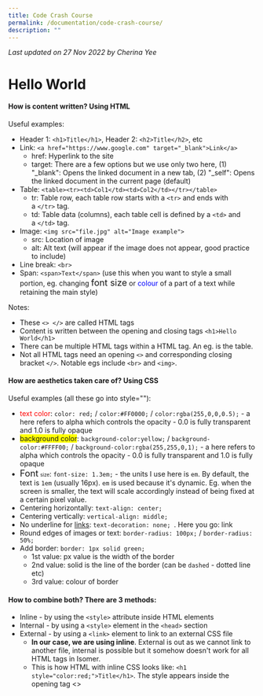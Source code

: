 ```yaml
---
title: Code Crash Course
permalink: /documentation/code-crash-course/
description: ""
---
```

*Last updated on 27 Nov 2022 by Cherina Yee*
# Hello World

#### How is content written? Using **HTML**
Useful examples:
  * Header 1: `<h1>Title</h1>`, Header 2: `<h2>Title</h2>`, etc
  * Link: `<a href="https://www.google.com" target="_blank">Link</a>`
     * href: Hyperlink to the site
     * target: There are a few options but we use only two here, (1) "_blank": Opens the linked document in a new tab, (2) "_self": Opens the linked document in the current page (default)
  * Table: `<table><tr><td>Col1</td><td>Col2</td></tr></table>`
    * tr: Table row, each table row starts with a `<tr>` and ends with a `</tr>` tag.
    * td: Table data (columns), each table cell is defined by a `<td>` and a `</td>` tag.
  * Image: `<img src="file.jpg" alt="Image example">`
    * src: Location of image
    * alt: Alt text (will appear if the image does not appear, good practice to include)
  * Line break: `<br>` 
  * Span: `<span>Text</span>` (use this when you want to style a small portion,  eg. changing <span style="font-size:1.3em">font size</span> or <span style="color:blue;">colour</span> of a part of a text while retaining the main style)
  
Notes:
* These `<> </>` are called HTML tags
* Content is written between the opening and closing tags `<h1>Hello World</h1>`
* There can be multiple HTML tags within a HTML tag. An eg. is the table. 
* Not all HTML tags need an opening `<>` and corresponding closing bracket `</>`.  Notable egs include `<br>` and `<img>`. 


#### How are aesthetics taken care of? Using **CSS**

Useful examples (all these go into style=""):
  * <span style="color:red;">text color</span>: `color: red;` / `color:#FF0000;` / `color:rgba(255,0,0,0.5);` - a here refers to alpha which controls the opacity - 0.0 is fully transparent and 1.0 is fully opaque
  * <span style="background-color:#FFFF00;">background color</span>: `background-color:yellow;`  / `background-color:#FFFF00;` / `background-color:rgba(255,255,0,1);` - a here refers to alpha which controls the opacity - 0.0 is fully transparent and 1.0 is fully opaque
  * <span style="font-size:1.3em">Font</span> <span style="font-size:0.7em">size</span>: `font-size: 1.3em;` - the units I use here is `em`. By default, the text is `1em` (usually 16px). `em` is used because it's dynamic. Eg. when the screen is smaller, the text will scale accordingly instead of being fixed at a certain pixel value.
  * Centering horizontally: `text-align: center;`
  * Centering vertically: `vertical-align: middle;`
  * No underline for <a href="https://ww.google.com" target="_blank">links</a>: `text-decoration: none; `. Here you go: <a href="https://ww.google.com" target="_blank" style="text-decoration: none; ">link</a>
  * Round edges of images or text: `border-radius: 100px;` / `border-radius: 50%;`
  * Add border: `border: 1px solid green;` 
    * 1st value: px value is the width of the border
    * 2nd value: solid is the line of the border (can be `dashed` - dotted line etc)
    * 3rd value: colour of border

#### How to combine both? There are 3 methods: 
* Inline - by using the ```<style>``` attribute inside HTML elements
* Internal - by using a ```<style>``` element in the ```<head>``` section
* External - by using a ```<link>``` element to link to an external CSS file
	* **In our case, we are using inline**. External is out as we cannot link to another file, internal is possible but it somehow doesn't work for all HTML tags in Isomer.
	* This is how HTML with inline CSS looks like: ```<h1 style="color:red;">Title</h1>```. The style appears inside the opening tag <>